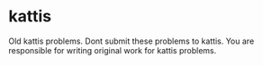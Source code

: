 # kattis
Old kattis problems.
Dont submit these problems to kattis.
You are responsible for writing original
work for kattis problems.

